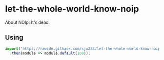 # let-the-whole-world-know-noip

About NOIp: It's dead.

## Using

```js
import("https://rawcdn.githack.com/sjx233/let-the-whole-world-know-noip/47c1314ab739a5324adafddfaca6ecba3ae930cf/index.js")
  .then(module => module.default(100));
```
